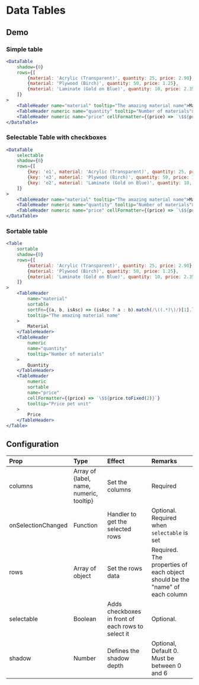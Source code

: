 # Data Tables

## Demo

### Simple table

```jsx
<DataTable
    shadow={0}
    rows={[
        {material: 'Acrylic (Transparent)', quantity: 25, price: 2.90},
        {material: 'Plywood (Birch)', quantity: 50, price: 1.25},
        {material: 'Laminate (Gold on Blue)', quantity: 10, price: 2.35}
    ]}
>
    <TableHeader name="material" tooltip="The amazing material name">Material</TableHeader>
    <TableHeader numeric name="quantity" tooltip="Number of materials">Quantity</TableHeader>
    <TableHeader numeric name="price" cellFormatter={(price) => `\$${price.toFixed(2)}`} tooltip="Price pet unit">Price</TableHeader>
</DataTable>
```

### Selectable Table with checkboxes
```jsx
<DataTable
    selectable
    shadow={0}
    rows={[
        {key: 'e1', material: 'Acrylic (Transparent)', quantity: 25, price: 2.90},
        {key: 'e3', material: 'Plywood (Birch)', quantity: 50, price: 1.25},
        {key: 'e2', material: 'Laminate (Gold on Blue)', quantity: 10, price: 2.35}
    ]}
>
    <TableHeader name="material" tooltip="The amazing material name">Material</TableHeader>
    <TableHeader numeric name="quantity" tooltip="Number of materials">Quantity</TableHeader>
    <TableHeader numeric name="price" cellFormatter={(price) => `\$${price.toFixed(2)}`} tooltip="Price pet unit">Price</TableHeader>
</DataTable>
```

### Sortable table
```jsx
<Table
    sortable
    shadow={0}
    rows={[
        {material: 'Acrylic (Transparent)', quantity: 25, price: 2.90},
        {material: 'Plywood (Birch)', quantity: 50, price: 1.25},
        {material: 'Laminate (Gold on Blue)', quantity: 10, price: 2.35}
    ]}
>
    <TableHeader
        name="material"
        sortable
        sortFn={(a, b, isAsc) => (isAsc ? a : b).match(/\((.*)\)/)[1].localeCompare((isAsc ? b : a).match(/\((.*)\)/)[1])}
        tooltip="The amazing material name"
    >
        Material
    </TableHeader>
    <TableHeader
        numeric
        name="quantity"
        tooltip="Number of materials"
    >
        Quantity
    </TableHeader>
    <TableHeader
        numeric
        sortable
        name="price"
        cellFormatter={(price) => `\$${price.toFixed(2)}`}
        tooltip="Price pet unit"
    >
        Price
    </TableHeader>
</Table>
```

## Configuration

| Prop         | Type      | Effect       | Remarks      |
|:-------------|:----------|:-------------|:-------------|
| columns       | Array of {label, name, numeric, tooltip}   | Set the columns  | Required |
| onSelectionChanged | Function | Handler to get the selected rows | Optional. Required when `selectable` is set |
| rows       | Array of object   | Set the rows data | Required. The properties of each object should be the "name" of each column |
| selectable | Boolean | Adds checkboxes in front of each rows to select it | Optional. |
| shadow       | Number    | Defines the shadow depth | Optional, Default 0. Must be between 0 and 6 |
